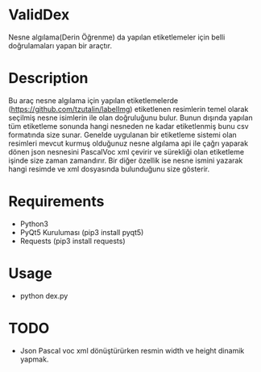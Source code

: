 # ValidDex
Nesne algılama(Derin Öğrenme) da yapılan etiketlemeler için belli doğrulamaları yapan bir araçtır.

# Description

Bu araç nesne algılama için yapılan etiketlemelerde (https://github.com/tzutalin/labelImg) etiketlenen resimlerin temel olarak seçilmiş nesne isimlerin ile olan doğruluğunu bulur. Bunun dışında yapılan tüm etiketleme sonunda hangi nesneden ne kadar etiketlenmiş bunu csv formatında size sunar. Genelde uygulanan bir etiketleme sistemi olan resimleri mevcut kurmuş olduğunuz nesne algılama api ile çağrı yaparak dönen json nesnesini PascalVoc xml çevirir ve sürekliği olan etiketleme işinde size zaman zamandırır. Bir diğer özellik ise nesne ismini yazarak hangi resimde ve xml dosyasında bulunduğunu size gösterir.


# Requirements
- Python3
- PyQt5 Kuruluması (pip3 install pyqt5)
- Requests (pip3 install requests)


# Usage
- python dex.py

# TODO
- Json Pascal voc xml dönüştürürken resmin width ve height dinamik yapmak.

